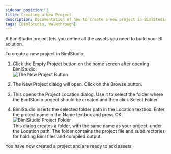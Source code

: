 ```yaml
---
sidebar_position: 3
title: Creating a New Project
description: Documentation of how to create a new project in BimlStudio
tags: [BimlStudio, Walkthrough]
---
```

A BimlStudio project lets you define all the assets you need to build your BI solution.

To create a new project in BimlStudio:

1.  Click the Empty Project button on the home screen after opening BimlStudio.  
    ![The New Project Button](https://varigencecom.blob.core.windows.net/images-mistdocumentation/002_Step01.png)

2.  The New Project dialog will open. Click on the Browse button.   

3.  This opens the Project Location dialog. Use it to select the folder where the BimlStudio project should be created and then click Select Folder.  

4.  BimlStudio inserts the selected folder path in the Location textbox. Enter the project name in the Name textbox and press OK.  
    ![BimlStudio Project Folder](https://varigencecom.blob.core.windows.net/images-mistdocumentation-creatingnewproject/002_NewProjectDialog_ProjectName.png)  
    This dialog creates a folder, with the same name as your project, under the Location path. The folder contains the project file and subdirectories for holding Biml files and compiled output.

You have now created a project and are ready to add assets.
